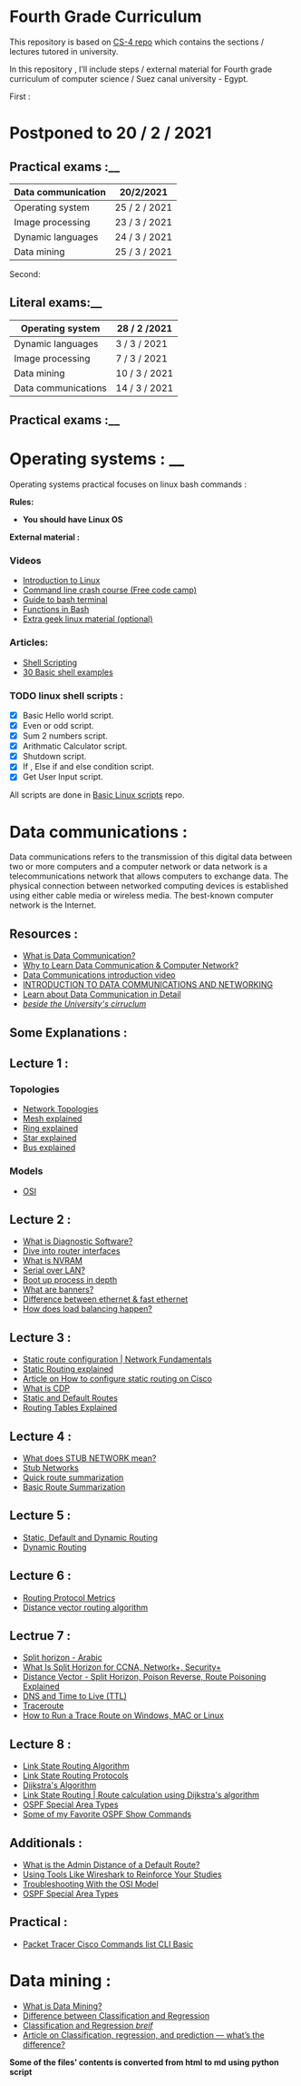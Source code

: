 # Fourth Grade Curriculum

This repository is based on [CS-4 repo](https://github.com/Bondok6/Cs-4) which contains the sections / lectures tutored in university.

In this repository , I’ll include steps / external material for Fourth grade curriculum of computer science / Suez canal university - Egypt.

First : 

# Postponed to 20 / 2 / 2021

## Practical exams :__

| Data communication | 20/2/2021 |
| --- | --- |
| Operating system | 25 / 2 / 2021 |
| Image processing | 23 / 3 / 2021 |
| Dynamic languages | 24 / 3 / 2021 |
| Data mining | 25 / 3 / 2021 |

Second:

## Literal exams:__


| Operating system | 28 / 2 /2021 |
| --- | --- |
| Dynamic languages | 3 / 3 / 2021 |
| Image processing | 7 / 3 / 2021 |
| Data mining | 10 / 3 / 2021 |
| Data communications | 14 / 3 / 2021 |

## Practical exams :__

# Operating systems : __

Operating systems practical focuses on linux bash commands :

__Rules:__

*   __You should have Linux OS__

__External material :__

### Videos 

*   [Introduction to Linux](https://www.youtube.com/watch?v=V1y-mbWM3B8)
*   [Command line crash course (Free code camp)](https://www.youtube.com/watch?v=yz7nYlnXLfE)
*   [Guide to bash terminal](https://www.youtube.com/watch?v=oxuRxtrO2Ag)
*   [Functions in Bash](https://drive.google.com/file/d/1yFxFSsti08fJYJsX103Fgaq_nr04V9sG/view)
*   [Extra geek linux material (optional)](https://www.youtube.com/watch?v=2PGnYjbYuUo)

### Articles:
* [Shell Scripting](https://www.guru99.com/introduction-to-shell-scripting.html)
* [30 Basic shell examples](https://linuxhint.com/30_bash_script_examples/)

### TODO linux shell scripts :

- [x] Basic Hello world script.
- [x] Even or odd script.
- [x] Sum 2 numbers script.
- [x] Arithmatic Calculator script.
- [x] Shutdown script.
- [x] If , Else if and else condition script.
- [x] Get User Input script.

All scripts are done in [Basic Linux scripts](https://github.com/MeitanteiAshour/BasicLinuxScripts) repo.

# Data communications :

Data communications refers to the transmission of this digital data between two or more computers and a computer network or data network is a telecommunications network that allows computers to exchange data. The physical connection between networked computing devices is established using either cable media or wireless media. The best-known computer network is the Internet.

## Resources :

- [What is Data Communication?](https://ecomputernotes.com/computernetworkingnotes/communication-networks/what-is-data-communication#:~:text=Data%20communication%20refers%20to%20the,a%20similarly%20restricted%20geographical%20area.)
- [Why to Learn Data Communication & Computer Network?](https://www.tutorialspoint.com/data_communication_computer_network/index.htm)
- [Data Communications introduction video](https://www.youtube.com/watch?v=ULgKbLWhgEM)
- [INTRODUCTION TO DATA COMMUNICATIONS AND NETWORKING](https://www.youtube.com/watch?v=mYWsllbszYQ)
- [Learn about Data Communication in Detail](https://www.youtube.com/watch?v=O9PnP3qLnCQ)
- [*beside the University's cirruclum*](https://www.notion.so/Data-Communication-b91f0371418c4e7e9f1c44bba1f9f04f)

## Some Explanations :

## Lecture 1 :

  ### Topologies
- [Network Topologies](https://github.com/MeitanteiAshour/4thGradeCurriculum/blob/main/Networks%20Topology%20.docx)
- [Mesh explained](https://www.youtube.com/watch?v=yLzo36EQmr8)
- [Ring explained](https://www.youtube.com/watch?v=OSnnJNTa5cU)
- [Star explained](https://www.youtube.com/watch?v=EQ3rW22-Py0)
- [Bus explained](https://www.youtube.com/watch?v=Awt4ikvFYyI)

### Models
- [OSI](https://www.youtube.com/watch?v=Ilk7UXzV_Qc)

## Lecture 2 :

- [What is Diagnostic Software?](https://www.easytechjunkie.com/what-is-diagnostic-software.htm#:~:text=Diagnostic%20software%20is%20used%20to,of%20potential%20problems%20or%20breakdowns.&text=Something%20as%20simple%20as%20the,a%20type%20of%20diagnostic%20software.)
- [Dive into router interfaces](https://www.youtube.com/watch?v=l-jtaAnMZFU)
- [What is NVRAM](https://www.youtube.com/watch?v=VzG4MmGOTOQ)
- [Serial over LAN?](https://www.flexihub.com/serial-over-network.html)
- [Boot up process in depth](https://www.youtube.com/watch?v=fALsjJ6FFG8)
- [What are banners?](https://www.ciscozine.com/banner-what-is-that/#:~:text=The%20banner%20is%20a%20feature,in%20a%20router%20via%20SSH.&text=Banner%20messages%20should%20be%20used,not%20welcome%20on%20your%20network.)
- [Difference between ethernet & fast ethernet](https://www.quora.com/What-is-the-difference-between-Ethernet-and-Fast-Ethernet)
- [How does load balancing happen?](https://www.youtube.com/watch?v=K0Ta65OqQkY)

## Lecture 3 :
- [Static route configuration | Network Fundamentals](https://www.youtube.com/watch?v=cupc6Helc6Y)
- [Static Routing explained](https://www.youtube.com/watch?v=0GyO8qT99bw)
- [Article on How to configure static routing on Cisco](https://www.grandmetric.com/knowledge-base/design_and_configure/static-routing-configuration/)
- [What is CDP](https://www.youtube.com/watch?v=_JAm2G6rFaE)
- [Static and Default Routes](http://danscourses.com/static-and-default-routes/)
- [Routing Tables Explained](https://www.youtube.com/watch?v=g8eP4fhrx3I)

## Lecture 4 :
- [ What does STUB NETWORK mean?](https://www.youtube.com/watch?v=EB4ysd1VHow)
- [Stub Networks](https://www.youtube.com/watch?v=yMRBTBVj9ME)
- [Quick route summarization](https://www.youtube.com/watch?v=QqEcCzhlWis)
- [Basic Route Summarization](https://www.youtube.com/watch?v=r8uQ5MQ43Uc)

## Lecture 5 :
- [Static, Default and Dynamic Routing](https://www.youtube.com/watch?v=U5dqDGWKako)
- [Dynamic Routing](https://www.youtube.com/watch?v=DT-pmXMCOS8)

## Lecture 6 :
- [Routing Protocol Metrics](https://www.youtube.com/watch?v=Q4e1d4MR4II)
- [Distance vector routing algorithm](https://www.youtube.com/watch?v=qvBpF2qkK_Y)

## Lectrue 7 :
- [Split horizon - Arabic](https://www.youtube.com/watch?v=6IYfcTUOvD0)
- [What Is Split Horizon for CCNA, Network+, Security+](https://www.youtube.com/watch?v=KulCYdYDQuE)
- [Distance Vector - Split Horizon, Poison Reverse, Route Poisoning Explained](https://www.youtube.com/watch?v=SkvPNnVzY5A)
- [DNS and Time to Live (TTL)](https://www.youtube.com/watch?v=jK5Q9ImdW5U)
- [Traceroute](https://www.youtube.com/watch?v=DpARSQz2rSw)
- [How to Run a Trace Route on Windows, MAC or Linux](https://www.noip.com/support/knowledgebase/trace-route-guide/#:~:text=To%20perform%20a%20trace%20route%20in%20Linux%20open%20Terminal%20and,apt%2Dget%20install%20traceroute%E2%80%9D.)

## Lecture 8 :
- [Link State Routing Algorithm](https://www.youtube.com/watch?v=ud7qWRBirsk)
- [Link State Routing Protocols](https://www.youtube.com/watch?v=sDnIRhiolp8)
- [Dijkstra's Algorithm](https://www.youtube.com/watch?v=GazC3A4OQTE)
- [Link State Routing | Route calculation using Dijkstra's algorithm](https://www.youtube.com/watch?v=BkiHi9QUxMU)
- [OSPF Special Area Types](https://www.youtube.com/watch?v=1ScQYR7Gltw)
- [Some of my Favorite OSPF Show Commands](https://www.youtube.com/watch?v=Noh_w25-O3s)

## Additionals :
- [What is the Admin Distance of a Default Route?](https://www.youtube.com/watch?v=eFczjfqDJSY)
- [Using Tools Like Wireshark to Reinforce Your Studies](https://www.youtube.com/watch?v=wyrHm-7rP58)
- [Troubleshooting With the OSI Model](https://www.youtube.com/watch?v=kdFOCleUkVE)
- [OSPF Special Area Types](https://www.youtube.com/watch?v=1ScQYR7Gltw)

## Practical : 
- [Packet Tracer Cisco Commands list CLI Basic](https://w7cloud.com/packet-tracer-cisco-commands-list-cli-basic/#:~:text=Command%20for%20leaving%20this%20mode&text=Press%20enter%20for%20accessing%20this.&text=Enter%20reload%20command%20from%20privileged,Use%20exit%20command.)

# Data mining :

- [What is Data Mining?](https://www.youtube.com/watch?v=R-sGvh6tI04)
- [Difference between Classification and Regression](https://www.youtube.com/watch?v=i04Pfrb71vk)
- [Classification and Regression *breif*](https://www.youtube.com/watch?v=TJveOYsK6MY)
- [Article on Classification, regression, and prediction — what’s the difference?](https://towardsdatascience.com/classification-regression-and-prediction-whats-the-difference-5423d9efe4ec)

**Some of the files' contents is converted from html to md using python script** 

